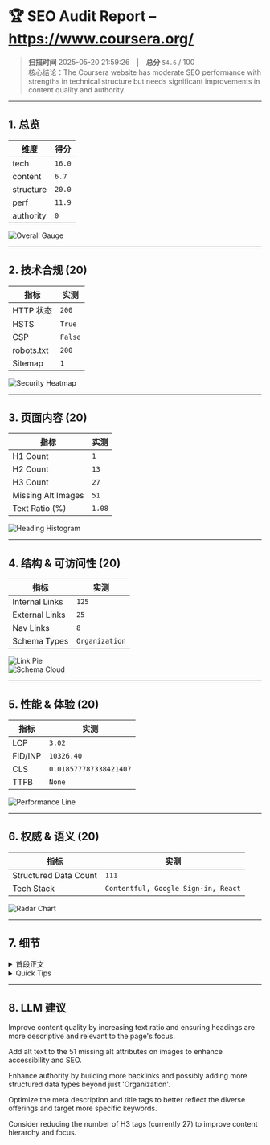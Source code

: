 # 🏆 SEO Audit Report – https://www.coursera.org/

> **扫描时间** 2025-05-20 21:59:26 | **总分** `54.6` / 100  
> 核心结论：The Coursera website has moderate SEO performance with strengths in technical structure but needs significant improvements in content quality and authority.

---

## 1. 总览

| 维度 | 得分 |
|------|------|
| tech | `16.0` |
| content | `6.7` |
| structure | `20.0` |
| perf | `11.9` |
| authority | `0` |

![Overall Gauge](gauge.png)

---

## 2. 技术合规 (20)

| 指标 | 实测 |
|------|------|
| HTTP 状态 | `200` |
| HSTS | `True` |
| CSP | `False` |
| robots.txt | `200` |
| Sitemap | `1` |

![Security Heatmap](security_heatmap.png)

---

## 3. 页面内容 (20)

| 指标 | 实测 |
|------|------|
| H1 Count | `1` |
| H2 Count | `13` |
| H3 Count | `27` |
| Missing Alt Images | `51` |
| Text Ratio (%) | `1.08` |

![Heading Histogram](headings.png)

---

## 4. 结构 & 可访问性 (20)

| 指标 | 实测 |
|------|------|
| Internal Links | `125` |
| External Links | `25` |
| Nav Links | `8` |
| Schema Types | `Organization` |

![Link Pie](links.png)  
![Schema Cloud](schema_cloud.png)

---

## 5. 性能 & 体验 (20)


| 指标 | 实测 |
|------|------|
| LCP | `3.02` |
| FID/INP | `10326.40` |
| CLS | `0.018577787338421407` |
| TTFB | `None` |

![Performance Line](perf_line.png)

---

## 6. 权威 & 语义 (20)

| 指标 | 实测 |
|------|------|
| Structured Data Count | `111` |
| Tech Stack | `Contentful, Google Sign-in, React` |

![Radar Chart](radar.png)

---

## 7. 细节

<details>
<summary>首段正文</summary>

`Start, switch, or advance your career with more than 10,000 courses, Professional Certificates, and degrees from world-class universities and companies.`
</details>

<details>
<summary>Quick Tips</summary>


- ⚠️ 文字占比 1.08%（疑似 CSR）

</details>

---

## 8. LLM 建议

Improve content quality by increasing text ratio and ensuring headings are more descriptive and relevant to the page's focus.

Add alt text to the 51 missing alt attributes on images to enhance accessibility and SEO.

Enhance authority by building more backlinks and possibly adding more structured data types beyond just 'Organization'.

Optimize the meta description and title tags to better reflect the diverse offerings and target more specific keywords.

Consider reducing the number of H3 tags (currently 27) to improve content hierarchy and focus.
